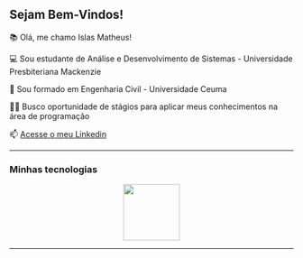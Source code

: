 ## Sejam Bem-Vindos!

📚 Olá, me chamo Islas Matheus!

💻 Sou estudante de Análise e Desenvolvimento de Sistemas - Universidade Presbiteriana Mackenzie

👷 Sou formado em Engenharia Civil - Universidade Ceuma

👨‍🎓 Busco oportunidade de stágios para aplicar meus conhecimentos na área de programação

📫 [Acesse o meu Linkedin](https://www.linkedin.com/in/islas-matheus/)

---

### Minhas tecnologias

<p align="center">
<img src="[http://www.w3.org/2000/svg](http://www.w3.org/2000/svg)" width="100px"></img>
</p>

---
